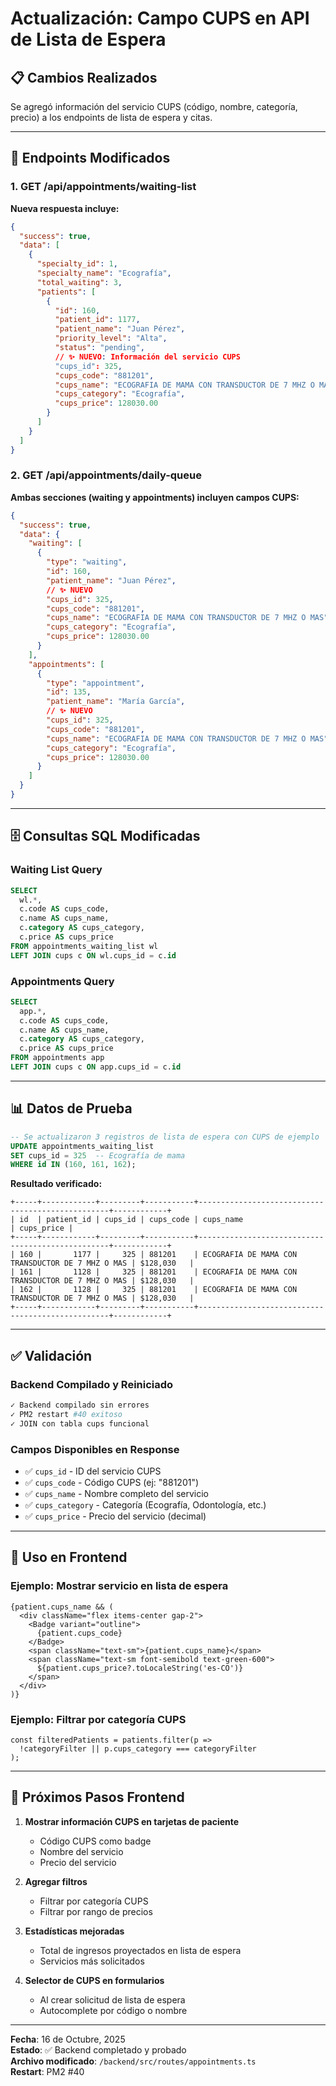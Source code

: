 # Actualización: Campo CUPS en API de Lista de Espera

## 📋 Cambios Realizados

Se agregó información del servicio CUPS (código, nombre, categoría, precio) a los endpoints de lista de espera y citas.

---

## 🔧 Endpoints Modificados

### 1. **GET /api/appointments/waiting-list**

**Nueva respuesta incluye:**
```json
{
  "success": true,
  "data": [
    {
      "specialty_id": 1,
      "specialty_name": "Ecografía",
      "total_waiting": 3,
      "patients": [
        {
          "id": 160,
          "patient_id": 1177,
          "patient_name": "Juan Pérez",
          "priority_level": "Alta",
          "status": "pending",
          // ✨ NUEVO: Información del servicio CUPS
          "cups_id": 325,
          "cups_code": "881201",
          "cups_name": "ECOGRAFIA DE MAMA CON TRANSDUCTOR DE 7 MHZ O MAS",
          "cups_category": "Ecografía",
          "cups_price": 128030.00
        }
      ]
    }
  ]
}
```

### 2. **GET /api/appointments/daily-queue**

**Ambas secciones (waiting y appointments) incluyen campos CUPS:**
```json
{
  "success": true,
  "data": {
    "waiting": [
      {
        "type": "waiting",
        "id": 160,
        "patient_name": "Juan Pérez",
        // ✨ NUEVO
        "cups_id": 325,
        "cups_code": "881201",
        "cups_name": "ECOGRAFIA DE MAMA CON TRANSDUCTOR DE 7 MHZ O MAS",
        "cups_category": "Ecografía",
        "cups_price": 128030.00
      }
    ],
    "appointments": [
      {
        "type": "appointment",
        "id": 135,
        "patient_name": "María García",
        // ✨ NUEVO
        "cups_id": 325,
        "cups_code": "881201",
        "cups_name": "ECOGRAFIA DE MAMA CON TRANSDUCTOR DE 7 MHZ O MAS",
        "cups_category": "Ecografía",
        "cups_price": 128030.00
      }
    ]
  }
}
```

---

## 🗄️ Consultas SQL Modificadas

### Waiting List Query
```sql
SELECT 
  wl.*,
  c.code AS cups_code,
  c.name AS cups_name,
  c.category AS cups_category,
  c.price AS cups_price
FROM appointments_waiting_list wl
LEFT JOIN cups c ON wl.cups_id = c.id
```

### Appointments Query
```sql
SELECT 
  app.*,
  c.code AS cups_code,
  c.name AS cups_name,
  c.category AS cups_category,
  c.price AS cups_price
FROM appointments app
LEFT JOIN cups c ON app.cups_id = c.id
```

---

## 📊 Datos de Prueba

```sql
-- Se actualizaron 3 registros de lista de espera con CUPS de ejemplo
UPDATE appointments_waiting_list 
SET cups_id = 325  -- Ecografía de mama
WHERE id IN (160, 161, 162);
```

**Resultado verificado:**
```
+-----+------------+---------+-----------+--------------------------------------------------+------------+
| id  | patient_id | cups_id | cups_code | cups_name                                        | cups_price |
+-----+------------+---------+-----------+--------------------------------------------------+------------+
| 160 |       1177 |     325 | 881201    | ECOGRAFIA DE MAMA CON TRANSDUCTOR DE 7 MHZ O MAS | $128,030   |
| 161 |       1128 |     325 | 881201    | ECOGRAFIA DE MAMA CON TRANSDUCTOR DE 7 MHZ O MAS | $128,030   |
| 162 |       1128 |     325 | 881201    | ECOGRAFIA DE MAMA CON TRANSDUCTOR DE 7 MHZ O MAS | $128,030   |
+-----+------------+---------+-----------+--------------------------------------------------+------------+
```

---

## ✅ Validación

### Backend Compilado y Reiniciado
```bash
✓ Backend compilado sin errores
✓ PM2 restart #40 exitoso
✓ JOIN con tabla cups funcional
```

### Campos Disponibles en Response
- ✅ `cups_id` - ID del servicio CUPS
- ✅ `cups_code` - Código CUPS (ej: "881201")
- ✅ `cups_name` - Nombre completo del servicio
- ✅ `cups_category` - Categoría (Ecografía, Odontología, etc.)
- ✅ `cups_price` - Precio del servicio (decimal)

---

## 🎯 Uso en Frontend

### Ejemplo: Mostrar servicio en lista de espera

```tsx
{patient.cups_name && (
  <div className="flex items-center gap-2">
    <Badge variant="outline">
      {patient.cups_code}
    </Badge>
    <span className="text-sm">{patient.cups_name}</span>
    <span className="text-sm font-semibold text-green-600">
      ${patient.cups_price?.toLocaleString('es-CO')}
    </span>
  </div>
)}
```

### Ejemplo: Filtrar por categoría CUPS

```tsx
const filteredPatients = patients.filter(p => 
  !categoryFilter || p.cups_category === categoryFilter
);
```

---

## 📝 Próximos Pasos Frontend

1. **Mostrar información CUPS en tarjetas de paciente**
   - Código CUPS como badge
   - Nombre del servicio
   - Precio del servicio

2. **Agregar filtros**
   - Filtrar por categoría CUPS
   - Filtrar por rango de precios

3. **Estadísticas mejoradas**
   - Total de ingresos proyectados en lista de espera
   - Servicios más solicitados

4. **Selector de CUPS en formularios**
   - Al crear solicitud de lista de espera
   - Autocomplete por código o nombre

---

**Fecha**: 16 de Octubre, 2025  
**Estado**: ✅ Backend completado y probado  
**Archivo modificado**: `/backend/src/routes/appointments.ts`  
**Restart**: PM2 #40
